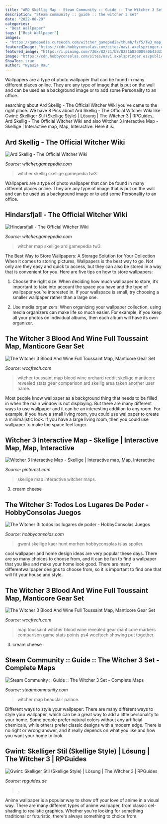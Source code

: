 ```yaml
---
title: "ARD Skellig Map - Steam Community :: Guide :: The Witcher 3 Set"
description: "Steam community :: guide :: the witcher 3 set"
date: "2022-08-29"
categories:
- "Best Wallpaper"
tags: ["Best Wallpaper"]
images:
- "https://gamepedia.cursecdn.com/witcher_gamepedia/thumb/f/f5/Tw3_map_Hindarsfjall.jpg/1200px-Tw3_map_Hindarsfjall.jpg"
featuredImage: "https://cdn.hobbyconsolas.com/sites/navi.axelspringer.es/public/media/image/2015/05/482702-witcher-3-todos-lugares-poder.jpg"
featured_image: "https://i.pinimg.com/736x/82/21/b8/8221b82d089a0b42d33f9a1a5369edd8--interactive-map-maps.jpg"
image: "https://cdn.hobbyconsolas.com/sites/navi.axelspringer.es/public/media/image/2015/05/482702-witcher-3-todos-lugares-poder.jpg"
ShowToc: true
author: "Nyasia Rau"
---
```





Wallpapers are a type of photo wallpaper that can be found in many different places online. They are any type of image that is put on the wall and can be used as a background image or to add some Personality to an office.

	

		
searching about Ard Skellig - The Official Witcher Wiki you've came to the right place. We have 8 Pics about Ard Skellig - The Official Witcher Wiki like Gwint: Skelliger Stil (Skellige Style) | Lösung | The Witcher 3 | RPGuides, Ard Skellig - The Official Witcher Wiki and also Witcher 3 Interactive Map - Skellige | Interactive map, Map, Interactive. Here it is:
		
    
## Ard Skellig - The Official Witcher Wiki

<img loading=lazy src="https://witcher.gamepedia.com/media/witcher.gamepedia.com/thumb/f/fd/Tw3_map_Ard_Skellig.jpg/1200px-Tw3_map_Ard_Skellig.jpg" onerror="this.onerror=null;this.src='https://tse4.mm.bing.net/th?id=OIP.amAQ2CUxNF0E203LhqckXAHaGi&amp;pid=15.1';" alt="Ard Skellig - The Official Witcher Wiki">

_Source: witcher.gamepedia.com_

>witcher skellig skellige gamepedia tw3. 

	



Wallpapers are a type of photo wallpaper that can be found in many different places online. They are any type of image that is put on the wall and can be used as a background image or to add some Personality to an office.

    
## Hindarsfjall - The Official Witcher Wiki

<img loading=lazy src="https://gamepedia.cursecdn.com/witcher_gamepedia/thumb/f/f5/Tw3_map_Hindarsfjall.jpg/1200px-Tw3_map_Hindarsfjall.jpg" onerror="this.onerror=null;this.src='https://tse4.mm.bing.net/th?id=OIP.h4fcsxVvSmIMXxO1DjtIMwHaEs&amp;pid=15.1';" alt="Hindarsfjall - The Official Witcher Wiki">

_Source: witcher.gamepedia.com_

>witcher map skellige ard gamepedia tw3. 

	

The Best Way to Store Wallpapers: A Storage Solution for Your Collection
When it comes to storing pictures, Wallpapers is the best way to go. Not only are they easy and quick to access, but they can also be stored in a way that is convenient for you. Here are five tips on how to store wallpapers:
1) Choose the right size: When deciding how much wallpaper to store, it’s important to take into account the space you have and the type of wallpaper you’re interested in. If your wallspace is small, try choosing a smaller wallpaper rather than a large one.

2) Use media organizers: When organizing your wallpaper collection, using media organizers can make life so much easier. For example, if you keep all your photos on individual albums, then each album will have its own organizer.

    
## The Witcher 3 Blood And Wine Full Toussaint Map, Manticore Gear Set

<img loading=lazy src="http://cdn.wccftech.com/wp-content/uploads/2016/05/T-White-Orchard.jpg" onerror="this.onerror=null;this.src='https://tse2.mm.bing.net/th?id=OIP.YhyazZ5ayHMt1GyjMoxNcgHaFz&amp;pid=15.1';" alt="The Witcher 3 Blood And Wine Full Toussaint Map, Manticore Gear Set">

_Source: wccftech.com_

>witcher toussaint map blood wine orchard reddit skellige manticore revealed stats gear comparison ard skellig area taken another user name. 

	

Most people know wallpaper as a background thing that needs to be filled in when the main window is not displaying. But there are many different ways to use wallpaper and it can be an interesting addition to any room. For example, if you have a small living room, you could use wallpaper to create a minimalistic look. If you have a large living room, then you could use wallpaper to make the space feel larger.

    
## Witcher 3 Interactive Map - Skellige | Interactive Map, Map, Interactive

<img loading=lazy src="https://i.pinimg.com/736x/82/21/b8/8221b82d089a0b42d33f9a1a5369edd8--interactive-map-maps.jpg" onerror="this.onerror=null;this.src='https://tse1.mm.bing.net/th?id=OIP.SvUwNghOn-lWMZ3SXPvyOgAAAA&amp;pid=15.1';" alt="Witcher 3 Interactive Map - Skellige | Interactive map, Map, Interactive">

_Source: pinterest.com_

>skellige map interactive witcher maps. 

	

3. cream cheese 

    
## The Witcher 3: Todos Los Lugares De Poder - HobbyConsolas Juegos

<img loading=lazy src="https://cdn.hobbyconsolas.com/sites/navi.axelspringer.es/public/media/image/2015/05/482702-witcher-3-todos-lugares-poder.jpg" onerror="this.onerror=null;this.src='https://tse4.mm.bing.net/th?id=OIP.KhnGj2tdrvwWIyve0uLXIwHaF0&amp;pid=15.1';" alt="The Witcher 3: todos los lugares de poder - HobbyConsolas Juegos">

_Source: hobbyconsolas.com_

>gwent skellige kaer hunt morhen hobbyconsolas islas spoiler. 

	

cool wallpaper and home design ideas are very popular these days. There are so many choices to choose from, and it can be fun to find a wallpaper that you like and make your home look good. There are many differentwallpaper designs to choose from, so it is important to find one that will fit your house and style.

    
## The Witcher 3 Blood And Wine Full Toussaint Map, Manticore Gear Set

<img loading=lazy src="http://cdn.wccftech.com/wp-content/uploads/2016/05/Toussaint-Map-635x707.jpg" onerror="this.onerror=null;this.src='https://tse3.mm.bing.net/th?id=OIP.HUMCRC2MHJOVtw9ywRD2yAHaIP&amp;pid=15.1';" alt="The Witcher 3 Blood And Wine Full Toussaint Map, Manticore Gear Set">

_Source: wccftech.com_

>map toussaint witcher blood wine revealed gear manticore markers comparison game stats points ps4 wccftech showing put together. 

	

3. cream cheese 

    
## Steam Community :: Guide :: The Witcher 3 Set - Complete Maps

<img loading=lazy src="https://steamuserimages-a.akamaihd.net/ugc/939458259785420047/982FB9D5489CD2E39B5996A849DDE6E0B73CE8FB/" onerror="this.onerror=null;this.src='https://tse2.mm.bing.net/th?id=OIP.UXxH_YMJSgIZeqEs0_W9eAHaFn&amp;pid=15.1';" alt="Steam Community :: Guide :: The Witcher 3 Set - Complete Maps">

_Source: steamcommunity.com_

>witcher map beauclair palace. 

	

Different ways to style your wallpaper:
There are many different ways to style your wallpaper, which can be a great way to add a little personality to your home. Some people prefer natural colors without any artificial chemicals, while others prefer classic designs with a modern edge. There is no right or wrong answer, and it really depends on what you like and how you want your home to look.

    
## Gwint: Skelliger Stil (Skellige Style) | Lösung | The Witcher 3 | RPGuides

<img loading=lazy src="http://www.rpguides.de/images/tw3/map_skellige_ardskellig_big.jpg" onerror="this.onerror=null;this.src='https://tse1.mm.bing.net/th?id=OIP.7MaALV7IG2u1jedsHf4dEgHaH-&amp;pid=15.1';" alt="Gwint: Skelliger Stil (Skellige Style) | Lösung | The Witcher 3 | RPGuides">

_Source: rpguides.de_

>. 

	

Anime wallpaper is a popular way to show off your love of anime in a visual way. There are many different types of anime wallpaper, from classic cel-shading to realistic graphics. Whether you're looking for something traditional or futuristic, there's always something to choice from.

